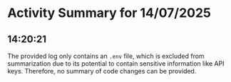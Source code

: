 # Activity Summary for 14/07/2025

## 14:20:21
The provided log only contains an `.env` file, which is excluded from summarization due to its potential to contain sensitive information like API keys.  Therefore, no summary of code changes can be provided.

